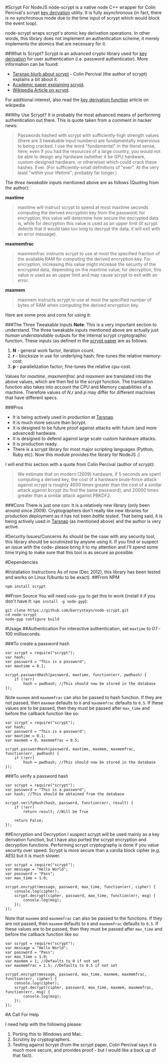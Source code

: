 #Scrypt For NodeJS
node-scrypt is a native node C++ wrapper for Colin Percival's scrypt [key derivation](http://en.wikipedia.org/wiki/Key_derivation_function) utility. It is fully asynchronous (in fact, there is no synchronous mode due to the time input of scrypt which would block the event loop).

node-scrypt wraps scrypt's atomic key derivation operations. In other words, this library does not implement an authentication scheme, it merely implements the atomics that are necessary for it.

##What Is Scrypt? 
Scrypt is an advanced crypto library used for [key derivation](http://en.wikipedia.org/wiki/Key_derivation_function) for user authentication (i.e. password authenticator). More information can be found:

* [Tarsnap blurb about scrypt](http://www.tarsnap.com/scrypt.html) - Colin Percival (the author of scrypt) explains a bit about it.
* [Academic paper explaining scrypt](http://www.tarsnap.com/scrypt/scrypt.pdf).
* [Wikipedia Article on scrypt](http://en.wikipedia.org/wiki/Scrypt).

For additional interest, also read the [key derivation function](http://en.wikipedia.org/wiki/Key_derivation_function) article on wikipedia.

##Why Use Scrypt?
It is probably the most advanced means of performing authentication out there. This is quote taken from a comment in hacker news:

>Passwords hashed with scrypt with sufficiently-high strength values (there are 3 tweakable input numbers) are fundamentally impervious to being cracked. I use the word "fundamental" in the literal sense, here; even if you had the resources of a large country, you would not be able to design any hardware (whether it be GPU hardware, custom-designed hardware, or otherwise) which could crack these hashes. Ever. (For sufficiently-small definitions of "ever". At the very least "within your lifetime"; probably far longer.)

The *three tweakable* inputs mentioned above are as follows (Quoting from the author):

**maxtime**
>maxtime will instruct scrypt to spend at most maxtime seconds computing the derived encryption key from the password; for encryption, this value will determine how secure the encrypted data is, while for decryption this value is used as an upper limit (if scrypt detects that it would take too long to decrypt the data, it will exit with an error message).

**maxmemfrac**
>maxmemfrac instructs scrypt to use at most the specified fraction of the available RAM for computing the derived encryption key. For encryption, increasing this value might increase the security of the encrypted data, depending on the maxtime value; for decryption, this value is used as an upper limit and may cause scrypt to exit with an error.

**maxmem**
>maxmem instructs scrypt to use at most the specified number of bytes of RAM when computing the derived encryption key. 

Here are some pros and cons for using it:

###The Three Tweakable Inputs
**Note**: This is a very important section to understand. The three tweakable inputs mentioned above are actually just *human understandable* outputs for the internal scrypt cryptographic function. These inputs (as defined in the [scrypt paper](http://www.tarsnap.com/scrypt/scrypt.pdf) are as follows:

1. **N** - general work factor, iteration count.
2. **r** - blocksize in use for underlying hash; fine-tunes the relative memory-cost.
3. **p** - parallelization factor; fine-tunes the relative cpu-cost.

Values for *maxtime*, *maxmemfrac* and *maxmem* are translated into the above values, which are then fed to the scrypt function. The translation function also takes into account the CPU and Memory capabilities of a machine. Therefore values of *N*,*r* and *p* may differ for different machines that have different specs.

###Pros

* It is being actively used in production at [Tarsnap](http://www.tarsnap.com/).
* It is much more secure than bcrypt.
* It is designed to be future proof against attacks with future (and more advanced) hardware.
* It is designed to defend against large scale custom hardware attacks.
* It is production ready.
* There is a scrypt library for most major scripting languages (Python, Ruby etc). Now this module provides the library for NodeJS :)

I will end this section with a quote from Colin Percival (author of scrypt):

> We estimate that on modern (2009) hardware, if 5 seconds are spent computing a derived key, the cost of a hardware brute-force attack against scrypt is roughly 4000 times greater than the cost of a similar attack against bcrypt (to find the same password), and 20000 times greater than a similar attack against PBKDF2.

###Cons
There is just one con: It is a relatively new library (only been around since 2009). Cryptographers don't really like new libraries for production deployment as it has not been *battle tested*. That being said, it is being actively used in [Tarsnap](http://www.tarsnap.com/) (as mentioned above) and the author is very active.

#Security Issues/Concerns
As should be the case with any security tool, this library should be scrutinized by anyone using it. If you find or suspect an issue with the code- please bring it to my attention and I'll spend some time trying to make sure that this tool is as secure as possible.

#Dependencies

#Installation Instructions
As of now (Dec 2012), this library has been tested and works on Linux (Ubuntu to be exact).
##From NPM

    npm install scrypt

##From Source
You will need `node-gyp` to get this to work (install it if you don't have it: `npm install -g node-gyp`):

    git clone https://github.com/barrysteyn/node-scrypt.git
    cd node-scrypt
    node-gyp configure build

#Usage
##Authentication
For interactive authentication, set `maxtime` to *0.1* - 100 milliseconds. 
   
###To create a password hash
 
    var scrypt = require("scrypt");
    var hash;
    var password = "This is a password";
    var maxtime = 0.1;

    scrypt.passwordHash(password, maxtime, function(err, pwdhash) {
        if (!err)
            hash = pwdhash; //This should now be stored in the database
    });

Note `maxmem` and `maxmemfrac` can also be passed to hash function. If they are not passed, then `maxmem` defaults to `0` and `maxmemfrac` defaults to `0.5`. If these values are to be passed, then they must be passed after `max_time`  and before the callback function like so:
    
    var scrypt = require("scrypt");
    var hash;
    var password = "This is a password";
    var maxtime = 0.1;
    var maxmem = 0, maxmemfrac = 0.5;

    scrypt.passwordHash(password, maxtime, maxmem, maxmemfrac, function(err, pwdhash) {
        if (!err)
            hash = pwdhash; //This should now be stored in the database
    });

###To verify a password hash

    var scrypt = require("scrypt");
    var password = "This is a password";
    var hash; //This should be obtained from the database

    scrypt.verifyHash(hash, password, function(err, result) {
        if (!err)
            return result; //Will be True
        
        return False;    
    });


##Encryption and Decryption
I suspect scrypt will be used mainly as a key derivation function, but I have also ported the scrypt encryption and decryption functions. Performing scrypt cryptography is done if you value security over speed. Scrypt is more secure than a vanilla block cipher (e.g. AES) but it is much slower.

    var scrypt = require("scrypt");
    var message = "Hello World";
    var password = "Pass";
    var max_time = 1.0;

    scrypt.encrypt(message, password, max_time, function(err, cipher) {
        console.log(cipher);
        scrypt.decrypt(cipher, password, max_time, function(err, msg) {
            console.log(msg);
        });
    });

Note that `maxmem` and `maxmemfrac` can also be passed to the functions. If they are not passed, then `maxmem` defaults to `0` and `maxmemfrac` defaults to `0.5`. If these values are to be passed, then they must be passed after `max_time`  and before the callback function like so:
    
    var scrypt = require("scrypt");
    var message = "Hello World";
    var password = "Pass";
    var max_time = 1.0;
    var maxmem = 1; //Defaults to 0 if not set
    var maxmemfrac = 1.5; //Defaults to 0.5 if not set

    scrypt.encrypt(message, password, max_time, maxmem, maxmemfrac, function(err, cipher) {
        console.log(cipher);
        scrypt.decrypt(cipher, password, max_time, maxmem, maxmemfrac, function(err, msg) {
            console.log(msg);
        });
    });

#A Call For Help

I need help with the following please:

1. Porting this to Windows and Mac.
2. Scrutiny by cryptographers.
3. Testing against bcrypt (from the scrypt paper, Colin Percival says it is much more secure, and provides proof - but I would like a back up of that fact).
